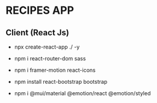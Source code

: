 # RECIPES APP


## Client (React Js)
- npx create-react-app ./  -y
- npm i react-router-dom sass
- npm i framer-motion react-icons 
- npm install react-bootstrap bootstrap


- npm i @mui/material @emotion/react @emotion/styled